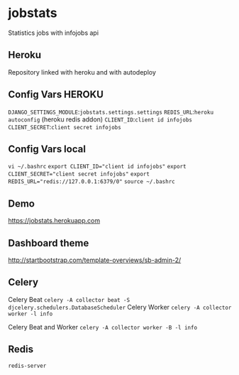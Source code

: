 # jobstats
Statistics jobs with infojobs api

## Heroku
Repository linked with heroku and with autodeploy

## Config Vars HEROKU
`DJANGO_SETTINGS_MODULE`:`jobstats.settings.settings`
`REDIS_URL`:`heroku autoconfig` (heroku redis addon)
`CLIENT_ID`:`client id infojobs`
`CLIENT_SECRET`:`client secret infojobs`

## Config Vars local
`vi ~/.bashrc`
`export CLIENT_ID="client id infojobs"`
`export CLIENT_SECRET="client secret infojobs"`
`export REDIS_URL="redis://127.0.0.1:6379/0"`
`source ~/.bashrc`

## Demo
https://jobstats.herokuapp.com

## Dashboard theme
http://startbootstrap.com/template-overviews/sb-admin-2/

## Celery

Celery Beat
`celery -A collector beat -S djcelery.schedulers.DatabaseScheduler`
Celery Worker
`celery -A collector worker -l info`

Celery Beat and Worker
`celery -A collector worker -B -l info`

## Redis

`redis-server`

